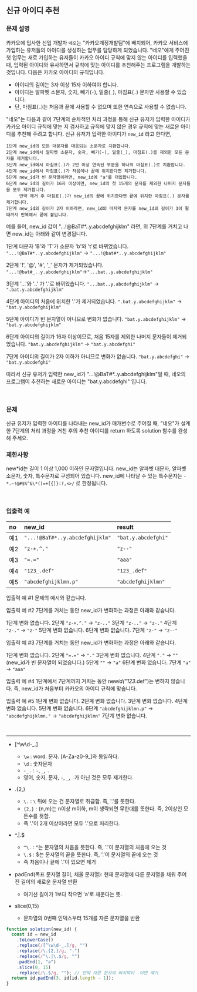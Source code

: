 ## 신규 아이디 추천

### 문제 설명

카카오에 입사한 신입 개발자 `네오`는 "카카오계정개발팀"에 배치되어, 카카오 서비스에 가입하는 유저들의 아이디를 생성하는 업무를 담당하게 되었습니다. "네오"에게 주어진 첫 업무는 새로 가입하는 유저들이 카카오 아이디 규칙에 맞지 않는 아이디를 입력했을 때, 입력된 아이디와 유사하면서 규칙에 맞는 아이디를 추천해주는 프로그램을 개발하는 것입니다.
다음은 카카오 아이디의 규칙입니다.

- 아이디의 길이는 3자 이상 15자 이하여야 합니다.
- 아이디는 알파벳 소문자, 숫자, 빼기(`-`), 밑줄(`_`), 마침표(`.`) 문자만 사용할 수 있습니다.
- 단, 마침표(`.`)는 처음과 끝에 사용할 수 없으며 또한 연속으로 사용할 수 없습니다.

"네오"는 다음과 같이 7단계의 순차적인 처리 과정을 통해 신규 유저가 입력한 아이디가 카카오 아이디 규칙에 맞는 지 검사하고 규칙에 맞지 않은 경우 규칙에 맞는 새로운 아이디를 추천해 주려고 합니다.
신규 유저가 입력한 아이디가 `new_id` 라고 한다면,

```
1단계 new_id의 모든 대문자를 대응되는 소문자로 치환합니다.
2단계 new_id에서 알파벳 소문자, 숫자, 빼기(-), 밑줄(_), 마침표(.)를 제외한 모든 문자를 제거합니다.
3단계 new_id에서 마침표(.)가 2번 이상 연속된 부분을 하나의 마침표(.)로 치환합니다.
4단계 new_id에서 마침표(.)가 처음이나 끝에 위치한다면 제거합니다.
5단계 new_id가 빈 문자열이라면, new_id에 "a"를 대입합니다.
6단계 new_id의 길이가 16자 이상이면, new_id의 첫 15개의 문자를 제외한 나머지 문자들을 모두 제거합니다.
     만약 제거 후 마침표(.)가 new_id의 끝에 위치한다면 끝에 위치한 마침표(.) 문자를 제거합니다.
7단계 new_id의 길이가 2자 이하라면, new_id의 마지막 문자를 new_id의 길이가 3이 될 때까지 반복해서 끝에 붙입니다.
```

예를 들어, new_id 값이 "...!@BaT#\*..y.abcdefghijklm" 라면, 위 7단계를 거치고 나면 new_id는 아래와 같이 변경됩니다.

1단계 대문자 'B'와 'T'가 소문자 'b'와 't'로 바뀌었습니다.
`"...!@BaT#*..y.abcdefghijklm"` → `"...!@bat#*..y.abcdefghijklm"`

2단계 '!', '@', '#', '_' 문자가 제거되었습니다.
`"...!@bat#_..y.abcdefghijklm"`→`"...bat..y.abcdefghijklm"`

3단계 '...'와 '..' 가 '.'로 바뀌었습니다.
`"...bat..y.abcdefghijklm"` → `".bat.y.abcdefghijklm"`

4단계 아이디의 처음에 위치한 '.'가 제거되었습니다.
`".bat.y.abcdefghijklm"` → `"bat.y.abcdefghijklm"`

5단계 아이디가 빈 문자열이 아니므로 변화가 없습니다.
`"bat.y.abcdefghijklm"` → `"bat.y.abcdefghijklm"`

6단계 아이디의 길이가 16자 이상이므로, 처음 15자를 제외한 나머지 문자들이 제거되었습니다.
`"bat.y.abcdefghijklm"` → `"bat.y.abcdefghi"`

7단계 아이디의 길이가 2자 이하가 아니므로 변화가 없습니다.
`"bat.y.abcdefghi"` → `"bat.y.abcdefghi"`

따라서 신규 유저가 입력한 new_id가 "...!@BaT#\*..y.abcdefghijklm"일 때, 네오의 프로그램이 추천하는 새로운 아이디는 "bat.y.abcdefghi" 입니다.

<br/>

### 문제

신규 유저가 입력한 아이디를 나타내는 new_id가 매개변수로 주어질 때, "네오"가 설계한 7단계의 처리 과정을 거친 후의 추천 아이디를 return 하도록 solution 함수를 완성해 주세요.

### 제한사항

new*id는 길이 1 이상 1,000 이하인 문자열입니다.
new_id는 알파벳 대문자, 알파벳 소문자, 숫자, 특수문자로 구성되어 있습니다.
new_id에 나타날 수 있는 특수문자는 `-*.~!@#$%^&\*()=+[{]}:?,<>/` 로 한정됩니다.

<br/>

### 입출력 예

| no  | new_id                          | result              |
| :-- | :------------------------------ | :------------------ |
| 예1 | `"...!@BaT#*..y.abcdefghijklm"` | `"bat.y.abcdefghi"` |
| 예2 | `"z-+.^."`                      | `"z--"`             |
| 예3 | `"=.="`                         | `"aaa"`             |
| 예4 | `"123_.def"`                    | `"123_.def"`        |
| 예5 | `"abcdefghijklmn.p"`            | `"abcdefghijklmn"`  |

입출력 예 #1
문제의 예시와 같습니다.

입출력 예 #2
7단계를 거치는 동안 new_id가 변화하는 과정은 아래와 같습니다.

1단계 변화 없습니다.
2단계 `"z-+.^."` → `"z-.."`
3단계 `"z-.."` → `"z-."`
4단계 `"z-."` → `"z-"`
5단계 변화 없습니다.
6단계 변화 없습니다.
7단계 `"z-"` → `"z--"`

입출력 예 #3
7단계를 거치는 동안 new_id가 변화하는 과정은 아래와 같습니다.

1단계 변화 없습니다.
2단계 `"=.="` → `"."`
3단계 변화 없습니다.
4단계 `"."` → `""` (new_id가 빈 문자열이 되었습니다.)
5단계 `""` → `"a"`
6단계 변화 없습니다.
7단계 `"a"` → `"aaa"`

입출력 예 #4
1단계에서 7단계까지 거치는 동안 new*id("123*.def")는 변하지 않습니다. 즉, new_id가 처음부터 카카오의 아이디 규칙에 맞습니다.

입출력 예 #5
1단계 변화 없습니다.
2단계 변화 없습니다.
3단계 변화 없습니다.
4단계 변화 없습니다.
5단계 변화 없습니다.
6단계 `"abcdefghijklmn.p"` → `"abcdefghijklmn."` → `"abcdefghijklmn"`
7단계 변화 없습니다.

<br/>

---

- [^\w\d-_.]

  - `\w` : word. 문자. [A-Za-z0-9_]와 동일하다.
  - `\d` : 숫자문자
  - `-_.` : `-`, `_`, `.`
  - 영어, 숫자, 문자, `-`, `_`, `.`가 아닌 것은 모두 제거한다.

- \.{2,}

  - `\.` : `\` 뒤에 오는 건 문자열로 취급함. 즉, '.'를 뜻한다.
  - `{2,}` : {n,m}는 n이상 m이하, m이 생략되면 무한대를 뜻한다. 즉, 2이상인 모든수를 뜻함.
  - 즉 '.'이 2개 이상이라면 모두 '.'으로 처리한다.

- ^\.|\.$

  - `^\.` : ^는 문자열의 처음을 뜻한다. 즉, '.'이 문자열의 처음에 오는 것
  - `\.$` : $는 문자열의 끝을 뜻한다. 즉, '.'이 문자열의 끝에 오는 것
  - 즉 처음이나 끝에 '.'이 있으면 제거

- padEnd(목표 문자열 길이, 채울 문자열): 현재 문자열에 다른 문자열을 채워 주어진 길이의 새로운 문자열 반환

  - 여기선 길이가 1보다 작으면 'a'로 채운다는 뜻.

- slice(0,15)
  - 문자열의 0번째 인덱스부터 15개를 자른 문자열을 반환

```js
function solution(new_id) {
  const id = new_id
    .toLowerCase()
    .replace(/[^\w\d-_.]/g, "")
    .replace(/\.{2,}/g, ".")
    .replace(/^\.|\.$/g, "")
    .padEnd(1, "a")
    .slice(0, 15)
    .replace(/\.$/g, ""); // 만약 자른 문자의 마지막이 .이면 제거
  return id.padEnd(3, id[id.length - 1]);
}
```
